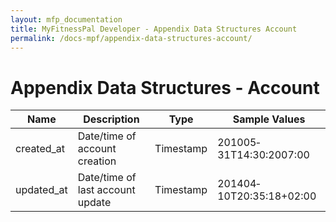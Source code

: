 ```yaml
---
layout: mfp_documentation
title: MyFitnessPal Developer - Appendix Data Structures Account
permalink: /docs-mpf/appendix-data-structures-account/
---
```


# Appendix Data Structures - Account

**Name** | **Description** | **Type** | **Sample Values** 
 --- | --- | --- | ---
 created_at | Date/time of account creation | Timestamp | 2010­05­31T14:30:20­07:00
 updated_at | Date/time of last account update | Timestamp | 2014­04­10T20:35:18+02:00
 
 